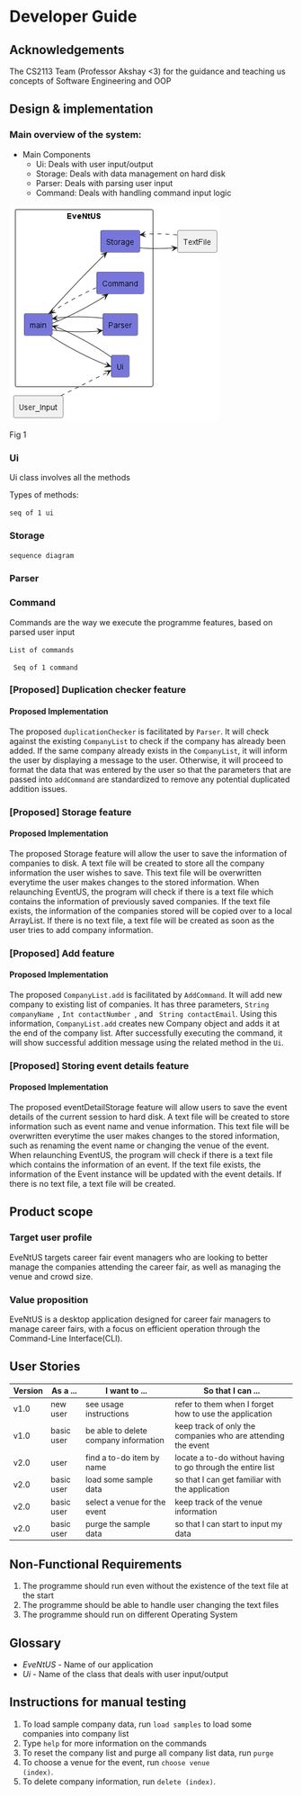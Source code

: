 # Developer Guide

## Acknowledgements

The CS2113 Team (Professor Akshay <3) for the guidance and teaching us concepts of Software Engineering and OOP

## Design & implementation

### Main overview of the system:

* Main Components
  * Ui: Deals with user input/output
  * Storage: Deals with data management on hard disk
  * Parser: Deals with parsing user input
  * Command: Deals with handling command input logic

![broadOverview.png](UML%2FImage%2FbroadOverview.png)

Fig 1


### Ui 

Ui class involves all the methods

Types of methods:

<code>seq of 1 ui</code>


### Storage


<code>sequence diagram</code>

### Parser



### Command

Commands are the way we execute the programme features, based on parsed user input

<code>List of commands</code>

<code> Seq of 1 command</code>

### [Proposed] Duplication checker feature
#### Proposed Implementation
The proposed <code>duplicationChecker</code> is facilitated by <code>Parser</code>. It will check against the existing
<code>CompanyList</code> to check if the company has already been added. If the same company already exists in the
<code>CompanyList</code>, it will inform the user by displaying a message to the user. Otherwise, it will proceed to 
format the data that was entered by the user so that the parameters that are passed into <code>addCommand</code> are
standardized to remove any potential duplicated addition issues.

### [Proposed] Storage feature
#### Proposed Implementation
The proposed Storage feature will allow the user to save the information of companies to disk. A text file will be 
created to store all the company information the user wishes to save. This text file will be overwritten everytime the 
user makes changes to the stored information. When relaunching EventUS, the program will check if there is a text file 
which contains the information of previously saved companies. If the text file exists, the information of the companies 
stored will be copied over to a local ArrayList. If there is no text file, a text file will be created as soon as the 
user tries to add company information.

### [Proposed] Add feature
#### Proposed Implementation
The proposed <code>CompanyList.add</code> is facilitated by <code>AddCommand</code>. It will add new company to existing 
list of companies. It has three parameters, <code>String companyName </code>, <code>Int contactNumber </code>, and <code>
String contactEmail</code>. Using this information, <code>CompanyList.add</code> creates new Company object and adds it 
at the end of the company list. After successfully executing the command, it will show successful addition message using
the related method in the <code>Ui</code>.

### [Proposed] Storing event details feature
#### Proposed Implementation
The proposed eventDetailStorage feature will allow users to save the event details of the current session to hard disk. 
A text file will be created to store information such as event name and venue information. This text file will be 
overwritten everytime the user makes changes to the stored information, such as renaming the event name or changing the 
venue of the event. When relaunching EventUS, the program will check if there is a text file which contains the 
information of an event. If the text file exists, the information of the Event instance will be updated with the event 
details. If there is no text file, a text file will be created.

## Product scope
### Target user profile

EveNtUS targets career fair event managers who are looking to better manage the companies attending the career fair, as well as managing the venue and crowd size. 

### Value proposition

EveNtUS is a desktop application designed for career fair managers to manage career fairs, with a focus on efficient operation through the Command-Line Interface(CLI).


## User Stories

| Version | As a ...   | I want to ...                         | So that I can ...                                            |
|---------|------------|---------------------------------------|--------------------------------------------------------------|
| v1.0    | new user   | see usage instructions                | refer to them when I forget how to use the application       |
| v1.0    | basic user | be able to delete company information | keep track of only the companies who are attending the event |
| v2.0    | user       | find a to-do item by name             | locate a to-do without having to go through the entire list  |
| v2.0    | basic user | load some sample data                 | so that I can get familiar with the application              |
| v2.0    | basic user | select a venue for the event          | keep track of the venue information                          |
| v2.0    | basic user | purge the sample data                 | so that I can start to input my data                         |



## Non-Functional Requirements

1. The programme should run even without the existence of the text file at the start
2. The programme should be able to handle user changing the text files
3. The programme should run on different Operating System

## Glossary

* *EveNtUS* - Name of our application
* *Ui* - Name of the class that deals with user input/output

## Instructions for manual testing

1. To load sample company data, run <code>load samples</code> to load some companies into company list
2. Type <code>help</code> for more information on the commands
2. To reset the company list and purge all company list data, run <code>purge</code>
3. To choose a venue for the event, run <code>choose venue (index)</code>.
4. To delete company information, run <code>delete (index)</code>.